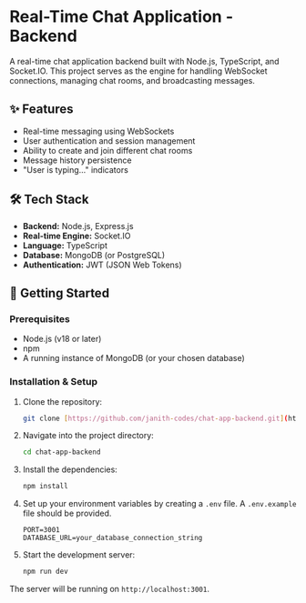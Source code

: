 # Real-Time Chat Application - Backend

A real-time chat application backend built with Node.js, TypeScript, and Socket.IO. This project serves as the engine for handling WebSocket connections, managing chat rooms, and broadcasting messages.

## ✨ Features

-   Real-time messaging using WebSockets
-   User authentication and session management
-   Ability to create and join different chat rooms
-   Message history persistence
-   "User is typing..." indicators

## 🛠️ Tech Stack

-   **Backend:** Node.js, Express.js
-   **Real-time Engine:** Socket.IO
-   **Language:** TypeScript
-   **Database:** MongoDB (or PostgreSQL)
-   **Authentication:** JWT (JSON Web Tokens)

## 🚀 Getting Started

### Prerequisites

-   Node.js (v18 or later)
-   npm
-   A running instance of MongoDB (or your chosen database)

### Installation & Setup

1.  Clone the repository:
    ```bash
    git clone [https://github.com/janith-codes/chat-app-backend.git](https://github.com/janith-codes/chat-app-backend.git)
    ```
2.  Navigate into the project directory:
    ```bash
    cd chat-app-backend
    ```
3.  Install the dependencies:
    ```bash
    npm install
    ```
4.  Set up your environment variables by creating a `.env` file. A `.env.example` file should be provided.
    ```
    PORT=3001
    DATABASE_URL=your_database_connection_string
    ```
5.  Start the development server:
    ```bash
    npm run dev
    ```

The server will be running on `http://localhost:3001`.
